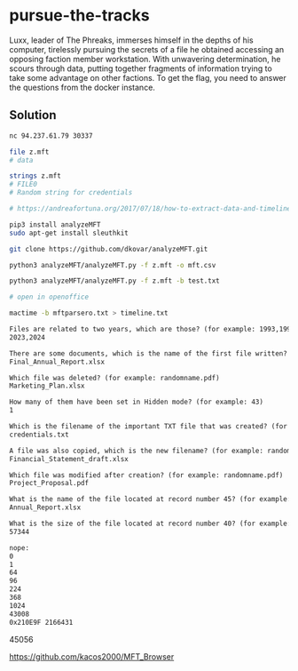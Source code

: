 # pursue-the-tracks

Luxx, leader of The Phreaks, immerses himself in the depths of his computer, tirelessly pursuing the secrets of a file he obtained accessing an opposing faction member workstation. 
With unwavering determination, he scours through data, putting together fragments of information trying to take some advantage on other factions. To get the flag, you need to answer the questions from the docker instance.

## Solution

```sh
nc 94.237.61.79 30337

file z.mft
# data

strings z.mft
# FILE0
# Random string for credentials
```

```sh
# https://andreafortuna.org/2017/07/18/how-to-extract-data-and-timeline-from-master-file-table-on-ntfs-filesystem/

pip3 install analyzeMFT
sudo apt-get install sleuthkit

git clone https://github.com/dkovar/analyzeMFT.git

python3 analyzeMFT/analyzeMFT.py -f z.mft -o mft.csv

python3 analyzeMFT/analyzeMFT.py -f z.mft -b test.txt

# open in openoffice

mactime -b mftparsero.txt > timeline.txt
```

```txt
Files are related to two years, which are those? (for example: 1993,1995)
2023,2024

There are some documents, which is the name of the first file written? (for example: randomname.pdf)
Final_Annual_Report.xlsx

Which file was deleted? (for example: randomname.pdf)
Marketing_Plan.xlsx

How many of them have been set in Hidden mode? (for example: 43)
1

Which is the filename of the important TXT file that was created? (for example: randomname.txt)
credentials.txt

A file was also copied, which is the new filename? (for example: randomname.pdf)
Financial_Statement_draft.xlsx

Which file was modified after creation? (for example: randomname.pdf)
Project_Proposal.pdf

What is the name of the file located at record number 45? (for example: randomname.pdf)
Annual_Report.xlsx

What is the size of the file located at record number 40? (for example: 1337) -> /documents/2023/Final_Project_Proposal.pdf
57344

nope:
0
1
64
96
224
368
1024
43008
0x210E9F 2166431
```

45056

https://github.com/kacos2000/MFT_Browser

